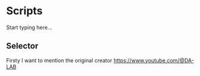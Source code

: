 # Scripts

Start typing here...

## Selector

Firsty I want to mention the original creator https://www.youtube.com/@DA-LAB